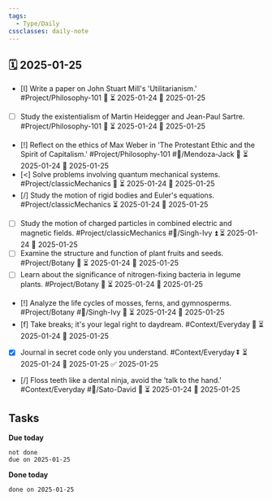 ```yaml
---
tags:
  - Type/Daily
cssclasses: daily-note
---
```


## 🗓️ 2025-01-25

- [I] Write a paper on John Stuart Mill's 'Utilitarianism.' #Project/Philosophy-101 🔽 ⏳ 2025-01-24 📅 2025-01-25
- [ ] Study the existentialism of Martin Heidegger and Jean-Paul Sartre. #Project/Philosophy-101 🔽 ⏳ 2025-01-24 📅 2025-01-25
- [!] Reflect on the ethics of Max Weber in 'The Protestant Ethic and the Spirit of Capitalism.' #Project/Philosophy-101 #👤/Mendoza-Jack 🔺 ⏳ 2025-01-24 📅 2025-01-25
- [<] Solve problems involving quantum mechanical systems. #Project/classicMechanics 🔼 ⏳ 2025-01-24 📅 2025-01-25
- [/] Study the motion of rigid bodies and Euler's equations. #Project/classicMechanics ⏳ 2025-01-24 📅 2025-01-25
- [ ] Study the motion of charged particles in combined electric and magnetic fields. #Project/classicMechanics #👤/Singh-Ivy ⏫ ⏳ 2025-01-24 📅 2025-01-25
- [ ] Examine the structure and function of plant fruits and seeds. #Project/Botany 🔼 ⏳ 2025-01-24 📅 2025-01-25
- [ ] Learn about the significance of nitrogen-fixing bacteria in legume plants. #Project/Botany 🔼 ⏳ 2025-01-24 📅 2025-01-25
- [!] Analyze the life cycles of mosses, ferns, and gymnosperms. #Project/Botany #👤/Singh-Ivy 🔼 ⏳ 2025-01-24 📅 2025-01-25
- [f] Take breaks; it's your legal right to daydream. #Context/Everyday 🔼 ⏳ 2025-01-24 📅 2025-01-25
- [x] Journal in secret code only you understand. #Context/Everyday ⏬ ⏳ 2025-01-24 📅 2025-01-25 ✅ 2025-01-25
- [/] Floss teeth like a dental ninja, avoid the 'talk to the hand.' #Context/Everyday #👤/Sato-David 🔺 ⏳ 2025-01-24 📅 2025-01-25

## Tasks

**Due today**

```tasks
not done
due on 2025-01-25
```

**Done today**

```tasks
done on 2025-01-25
```
            